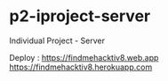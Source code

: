 # p2-iproject-server
Individual Project - Server


Deploy :
https://findmehacktiv8.web.app
https://findmehacktiv8.herokuapp.com




